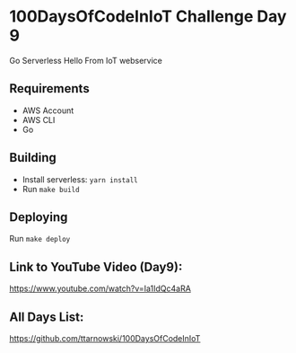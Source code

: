 # 100DaysOfCodeInIoT Challenge Day 9
Go Serverless Hello From IoT webservice

## Requirements
- AWS Account
- AWS CLI
- Go

## Building
- Install serverless: `yarn install`
- Run `make build`

## Deploying
Run `make deploy`

## Link to YouTube Video (Day9):

https://www.youtube.com/watch?v=Ia1IdQc4aRA

## All Days List:

https://github.com/ttarnowski/100DaysOfCodeInIoT